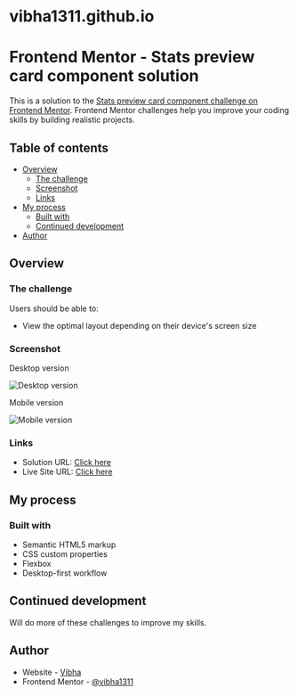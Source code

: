 # vibha1311.github.io
# Frontend Mentor - Stats preview card component solution

This is a solution to the [Stats preview card component challenge on Frontend Mentor](https://www.frontendmentor.io/challenges/stats-preview-card-component-8JqbgoU62). Frontend Mentor challenges help you improve your coding skills by building realistic projects.

## Table of contents

- [Overview](#overview)
  - [The challenge](#the-challenge)
  - [Screenshot](#screenshot)
  - [Links](#links)
- [My process](#my-process)
  - [Built with](#built-with)
  - [Continued development](#continued-development)
- [Author](#author)


## Overview

### The challenge

Users should be able to:

- View the optimal layout depending on their device's screen size

### Screenshot

Desktop version

![Desktop version
](https://github.com/vibha1311/vibha1311.github.io/blob/main/screenshot/desktop-version.png)


Mobile version

![Mobile version
](https://github.com/vibha1311/vibha1311.github.io/blob/main/screenshot/mobile-version.png)



### Links

- Solution URL: [Click here](https://github.com/vibha1311/frontendmentor-Stats-preview-card-component)
- Live Site URL: [Click here](https://vibha1311.github.io/)

## My process

### Built with

- Semantic HTML5 markup
- CSS custom properties
- Flexbox
- Desktop-first workflow

## Continued development


Will do more of these challenges to improve my skills.

## Author

- Website - [Vibha](https://www.your-site.com)
- Frontend Mentor - [@vibha1311](https://www.frontendmentor.io/profile/yourusername)

